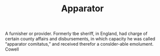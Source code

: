 ---
title: Apparator
letter: A
permalink: "/definitions/apparator.html"
body: A furnisher or provider. Formerly tbe sheriff, in England, had charge of certain
  county affairs and disbursements, in which capacity he was called “apparator comitatus,”
  and received therefor a conslder-able emolument. Cowell
published_at: '2018-07-07'
layout: post
---